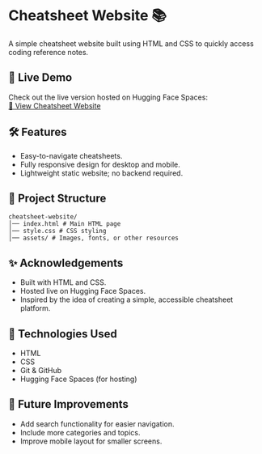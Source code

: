 # Cheatsheet Website 📚

A simple cheatsheet website built using HTML and CSS to quickly access coding reference notes.

## 🚀 Live Demo

Check out the live version hosted on Hugging Face Spaces:  
[🔗 View Cheatsheet Website](https://huggingface.co/spaces/Jaideep200513/cheatsheet-website)

## 🛠 Features

- Easy-to-navigate cheatsheets.
- Fully responsive design for desktop and mobile.
- Lightweight static website; no backend required.

## 📁 Project Structure

```
cheatsheet-website/
│── index.html # Main HTML page
│── style.css # CSS styling
│── assets/ # Images, fonts, or other resources
```

## ✨ Acknowledgements

- Built with HTML and CSS.
- Hosted live on Hugging Face Spaces.
- Inspired by the idea of creating a simple, accessible cheatsheet platform.

## 🔧 Technologies Used

- HTML
- CSS
- Git & GitHub
- Hugging Face Spaces (for hosting)

## 🔮 Future Improvements

- Add search functionality for easier navigation.
- Include more categories and topics.
- Improve mobile layout for smaller screens.

